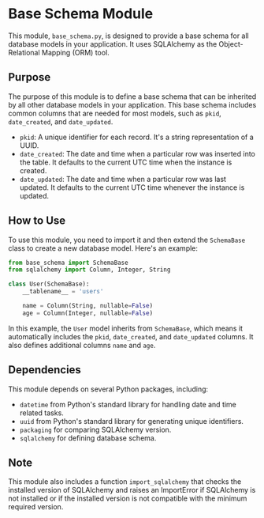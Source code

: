 # Base Schema Module

This module, `base_schema.py`, is designed to provide a base schema for all database models in your application. It uses SQLAlchemy as the Object-Relational Mapping (ORM) tool.

## Purpose

The purpose of this module is to define a base schema that can be inherited by all other database models in your application. This base schema includes common columns that are needed for most models, such as `pkid`, `date_created`, and `date_updated`.

- `pkid`: A unique identifier for each record. It's a string representation of a UUID.
- `date_created`: The date and time when a particular row was inserted into the table. It defaults to the current UTC time when the instance is created.
- `date_updated`: The date and time when a particular row was last updated. It defaults to the current UTC time whenever the instance is updated.

## How to Use

To use this module, you need to import it and then extend the `SchemaBase` class to create a new database model. Here's an example:

```python
from base_schema import SchemaBase
from sqlalchemy import Column, Integer, String

class User(SchemaBase):
    __tablename__ = 'users'

    name = Column(String, nullable=False)
    age = Column(Integer, nullable=False)
```

In this example, the `User` model inherits from `SchemaBase`, which means it automatically includes the `pkid`, `date_created`, and `date_updated` columns. It also defines additional columns `name` and `age`.

## Dependencies

This module depends on several Python packages, including:

- `datetime` from Python's standard library for handling date and time related tasks.
- `uuid` from Python's standard library for generating unique identifiers.
- `packaging` for comparing SQLAlchemy version.
- `sqlalchemy` for defining database schema.

## Note

This module also includes a function `import_sqlalchemy` that checks the installed version of SQLAlchemy and raises an ImportError if SQLAlchemy is not installed or if the installed version is not compatible with the minimum required version.